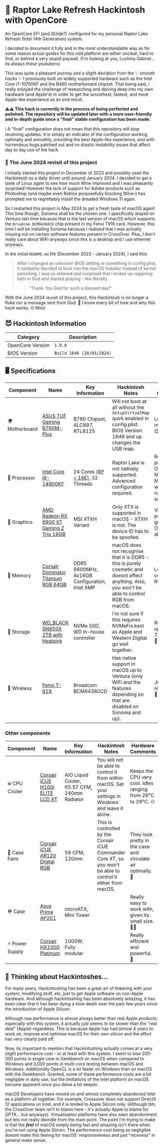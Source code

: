 # 🦅 Raptor Lake Refresh Hackintosh with OpenCore
An OpenCore EFI (and GUide?) configured for my personal Raptor Lake Refresh (Intel 14th Generation) system.

I decided to document it fully and in the most understandable way as for some reason actual guides for this odd platform are either unclear, hard to find, or behind a very stupid paywall. (I'm looking at you, Luchina Gabriel... its always these youtubers)

This was quite a pleasant journey and a slight deviation from the ✨ *smooth hacks* ✨ I previously built on widely supported hardware such as the Intel Core i7-10700KF and the B460 motherbooard chipset. That being said, I really enjoyed the challenge of researching and delving deep into my own hardware (and Apple's) in order to get the smoothest, fastest, and most Apple-like experience as an end result.

**⚠️⚠️ This hack is currently in the process of being perfected and polished. The repository will be updated later with a more user-friendly and in-depth guide once a "final" stable configuration has been made.**

ℹ️ A "final" configuration does not mean that this repository will stop receiving updates. It is simply an indicator of the configuration working optimally and smoothly, providing the best Apple-like experience, and with horrendous bugs patched out and no drastic instability issues that affect day to day use of the hack.

### 🐣 The June 2024 revisit of this project
I initially started this project in December of 2023 and possibly used the Hackintosh as a daily driver until around January 2024. I decided to get a taste of Linux again to see how much Wine improved and I was pleasantly surprised! However the lack of support for Adobe products such as Photoshop (and maybe even Roblox purposefully blocking Wine💀) has prompted me to regrettably install the dreaded Windows 11 again.

So I restarted this project in May 2024 to get a fresh taste of macOS again! This time though, Sonoma shall be the chosen one. I specifically stayed on Ventura last time because that is the last version of macOS which supports the `Broadcom BCM94360CD` chip present in my Fenvi T919 card. However, this time I *will* be installing Sonoma because I realised that I was actually missing out on certain software features present in CrossOver. Plus, I don't really care about WiFi anyways since this is a desktop and I use ethernet anyways.

In the initial `README.md` file (December 2023 - January 2024), I said this:
> After I changed an unknown BIOS setting or something in config.plist, it randomly decided to boot into the macOS Installer instead of kernel panicking. I was so relieved and surprised that I ended up regaining faith in God and started praying - like literally...
>> "Thank You God for such a blessed day!"

With the June 2024 revisit of this project, this Hackintosh is no longer a fluke nor a message sent from God. 👼 I know every bit of how and why this hack works. 🤓 Woo!

## 😈 Hackintosh Information
| Category         | Description               |
|------------------|---------------------------|
| OpenCore Version | `1.0.0`                   |
| BIOS Version     | `Build 1646 (20/03/2024)` |

## 🖥️ Specifications
| Component | Name | Key Information | Hackintosh Notes | Hardware Comments |
| --------- | ---- | --------------- | ---------------- | ----------------- |
| 🌍 Motherboard | [ASUS TUF Gaming B760M-Plus](https://www.asus.com/uk/motherboards-components/motherboards/tuf-gaming/tuf-gaming-b760m-plus/techspec/) | B760 Chipset, ALC897, RTL8125 | Will not boot at all without the `SetupVirtualMap` quirk enabled in config.plist. BIOS Version 1646 and up changes the USB map. | Lovely motherboard! 😍 |
| 🧠 Processor | [Intel Core i9-14900KF](https://ark.intel.com/content/www/us/en/ark/products/236787/intel-core-i9-processor-14900kf-36m-cache-up-to-6-00-ghz.html) | 24 Cores [(8P + 16E)](https://www.intel.com/content/www/us/en/gaming/resources/how-hybrid-design-works.html), 32 Threads| Raptor Lake is not natively supported. Advanced configuration required. | Really powerful - Outperforms M2 Ultra and M3 Max even with non-native support! 💪🏻 |
| 👀 Graphics | [AMD Radeon RX 6900 XT Gaming Z Trio 16GB](https://www.msi.com/Graphics-Card/Radeon-RX-6900-XT-GAMING-Z-TRIO-16G/Specification) | MSI XTXH Variant | Only XTX is supported in macOS - XTXH is not. The device ID has to be spoofed. | Very powerful graphics - Outperforms above. 🤓 |
| 💭 Memory | [Corsair Dominator Titanium RGB 64GB](https://www.corsair.com/uk/en/p/memory/cmp64gx5m4b6400c32/dominator-titanium-rgb-4x16gb-ddr5-dram-6400mt-s-cl32-intel-xmp-memory-kit-cmp64gx5m4b6400c32#tab-techspecs) | DDR5 6600MHz, 4x16GB Configuration, Intel XMP | macOS does not recognise that it is DDR5 - this is purely cosmetic and doesnt affect anything. Also, you won't be able to control RGB from macOS. | Lovely colours with RGB! 🌈 |
| 💾 Storage | [WD_BLACK SN850X 2TB with Heatsink](https://www.westerndigital.com/en-gb/products/internal-drives/wd-black-sn850x-nvme-ssd?sku=WDS200T2XHE) | NVMe SSD, WD In-house controller | I'm not sure if this requires NVMeFix.kext as Apple and Western Digital go well together. | Really fast - up to 7,300MB/s. 🏃🏻💨 |
| 🛜 Wireless | [Fenvi T-919](https://fenvi.com/product_detail_16.html) | Broadcom BCM94360CD | Has native support in macOS up to Ventura (only WiFi and the features depending on that are disabled on Sonoma and up). | Just a regular card 👍🏻 |

### Other components
| Component | Name | Key Information | Hackintosh Notes | Hardware Comments |
| --------- | ---- | --------------- | ---------------- | ----------------- |
| ❄️ CPU Cooler | [Corsair iCUE H100i ELITE LCD XT](https://www.corsair.com/uk/en/p/cpu-coolers/cw-9060074-ww/icue-h100i-elite-lcd-xt-display-liquid-cpu-cooler) | AIO Liquid Cooler, 65.57 CFM, 240mm Radiator | You will not be able to control it from within macOS. Set your settings in Windows and leave it alone. | Keeps the CPU very cool. Idles ranging from 26℃ to 29℃. ☃️ |
| 🪭 Case Fans | [Corsair iCUE AR120 Digital RGB](https://www.corsair.com/uk/en/p/120mm-fans/co-9050167-ww/icue-ar120-digital-rgb-120mm-pwm-fan-triple-pack-co-9050167-ww#tab-techspecs) | 59 CFM, 120mm | This is controlled by the Corsair iCUE Commander Core XT, so you won't be able to control it either from macOS. | They look pretty in the case and circulate air optimally. 🧊 |
| ⛑️ Case | [Asus Prime AP201](https://www.asus.com/uk/motherboards-components/gaming-cases/prime/asus-prime-ap201-tempered-glass-microatx-case/) | microATX, Mini Tower |   | Really easy to work with, given its small size. 👏🏻 |
| ⚡️ Power Supply | [Corsair HX1000 Platinum](https://www.corsair.com/uk/en/p/psu/cp-9020139-uk/hx-series-hx1000-1000-watt-80-plus-platinum-certified-fully-modular-psu-uk-cp-9020139-uk) | 1000W, Fully modular |   | Really efficient and powerful. 🔌 |

## 🤔 Thinking about Hackintoshes...
For many years, Hackintoshing has been a great art of tinkering with your system, modifying stuff, etc, just to get Apple software on non-Apple hardware. And although hackintoshing has been absolutely amazing, it has been clear that it has been dying a slow death over the past few years since the introduction of Apple Silicon.

Although raw performance is almost always better than real Apple products, especially with this system, it actually just seems to be slower than the "real deal" (Apple) regardless. This is because Apple has had almost 4 years to work on, improve and optimise macOS for their own silicon and the effort has very clearly paid off.

Now, its important to mention that Hackintoshing actually comes at a very slight performance cost - or at least with this system. I seem to lose 200-300 points in single core in Geekbench on macOS when compared to Windows and 3,000 points in multi-core testing between macOS and Windows. Additionally OpenCL is a lot faster on Windows than on macOS with the Geekbench. Granted, some of these performance costs are a bit negligible in daily use, but the limitations of the Intel platform on macOS become apparent once you delve a bit deeper.

macOS Developers have moved on and almost completely abandoned Intel as a platform all together. For example, Crossover does not support DirectX 12 applications on Intel, and it is limited to Apple Silicon only. (Although tbh, the CrossOver team isn't to blame here - it's actually Apple to blame for GPTK... but anyways). Virtualisation platforms have also seen abandonment but lets not really dwindle from the main point. The point I'm trying to make is that the ***feel*** of macOS simply being fast and amazing isn't there when you're not using Apple Silicon. The performance cost being so negligible doesnt make this feeling for macOS' responsiveness and just "niceness" in general make sense.